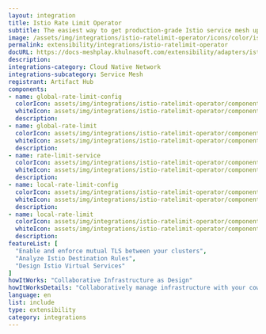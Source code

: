 ```yaml
---
layout: integration
title: Istio Rate Limit Operator
subtitle: The easiest way to get production-grade Istio service mesh up and running
image: /assets/img/integrations/istio-ratelimit-operator/icons/color/istio-ratelimit-operator-color.svg
permalink: extensibility/integrations/istio-ratelimit-operator
docURL: https://docs-meshplay.khulnasoft.com/extensibility/adapters/istio
description: 
integrations-category: Cloud Native Network
integrations-subcategory: Service Mesh
registrant: Artifact Hub
components: 
- name: global-rate-limit-config
  colorIcon: assets/img/integrations/istio-ratelimit-operator/components/global-rate-limit-config/icons/color/global-rate-limit-config-color.svg
  whiteIcon: assets/img/integrations/istio-ratelimit-operator/components/global-rate-limit-config/icons/white/global-rate-limit-config-white.svg
  description: 
- name: global-rate-limit
  colorIcon: assets/img/integrations/istio-ratelimit-operator/components/global-rate-limit/icons/color/global-rate-limit-color.svg
  whiteIcon: assets/img/integrations/istio-ratelimit-operator/components/global-rate-limit/icons/white/global-rate-limit-white.svg
  description: 
- name: rate-limit-service
  colorIcon: assets/img/integrations/istio-ratelimit-operator/components/rate-limit-service/icons/color/rate-limit-service-color.svg
  whiteIcon: assets/img/integrations/istio-ratelimit-operator/components/rate-limit-service/icons/white/rate-limit-service-white.svg
  description: 
- name: local-rate-limit-config
  colorIcon: assets/img/integrations/istio-ratelimit-operator/components/local-rate-limit-config/icons/color/local-rate-limit-config-color.svg
  whiteIcon: assets/img/integrations/istio-ratelimit-operator/components/local-rate-limit-config/icons/white/local-rate-limit-config-white.svg
  description: 
- name: local-rate-limit
  colorIcon: assets/img/integrations/istio-ratelimit-operator/components/local-rate-limit/icons/color/local-rate-limit-color.svg
  whiteIcon: assets/img/integrations/istio-ratelimit-operator/components/local-rate-limit/icons/white/local-rate-limit-white.svg
  description: 
featureList: [
  "Enable and enforce mutual TLS between your clusters",
  "Analyze Istio Destination Rules",
  "Design Istio Virtual Services"
]
howItWorks: "Collaborative Infrastructure as Design"
howItWorksDetails: "Collaboratively manage infrastructure with your coworkers synchronously sharing the same designs."
language: en
list: include
type: extensibility
category: integrations
---
```

